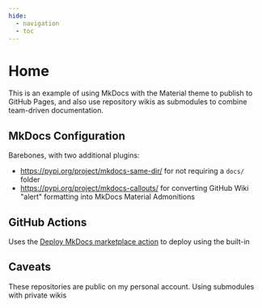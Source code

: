 ```yaml
---
hide:
  - navigation
  - toc
---
```


# Home

This is an example of using MkDocs with the Material theme to publish to GitHub
Pages, and also use repository wikis as submodules to combine team-driven
documentation.

## MkDocs Configuration

Barebones, with two additional plugins:

* https://pypi.org/project/mkdocs-same-dir/ for not requiring a `docs/` folder
* https://pypi.org/project/mkdocs-callouts/ for converting GitHub Wiki "alert" formatting into MkDocs Material Admonitions

## GitHub Actions

Uses the [Deploy MkDocs marketplace action](https://github.com/marketplace/actions/deploy-mkdocs) to deploy using the built-in 

## Caveats

These repositories are public on my personal account. Using submodules with private wikis
